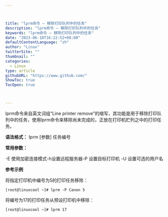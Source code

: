 ```yaml
---



title: "lprm命令 – 移除打印队列中的任务"
description: "lprm命令 – 移除打印队列中的任务"
keywords: "lprm命令 – 移除打印队列中的任务"
date: "2023-06-18T16:22:52+08:00"
defaultContentLanguage: "zh"
author: "Linux"
twitterSite: ""
thumbnail: ""
categories:
  - Linux
type: article
githubURL: "https://www.github.com/"
ShowToc: true
TocOpen: true



---
```


lprm命令来自英文词组“Line printer remove”的缩写，其功能是用于移除打印队列中的任务，使用lprm命令来移除尚未完成的，正放在打印机贮列之中的打印任务。

**语法格式：** lprm [参数] 任务编号

**常用参数：**

-E 使用加密连接模式-h设置远程服务器-P 设置目标打印机 -U 设置可选的用户名

**参考示例**

将指定打印机中编号为5的打印任务移除：

```
[root@linuxcool ~]# lprm -P Canon 5
```

将编号为17的打印任务从预设打印机中移除：

```
[root@linuxcool ~]# lprm 17
```